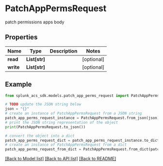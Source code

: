# PatchAppPermsRequest

patch permissions apps body

## Properties

Name | Type | Description | Notes
------------ | ------------- | ------------- | -------------
**read** | **List[str]** |  | [optional] 
**write** | **List[str]** |  | [optional] 

## Example

```python
from splunk_acs_sdk.models.patch_app_perms_request import PatchAppPermsRequest

# TODO update the JSON string below
json = "{}"
# create an instance of PatchAppPermsRequest from a JSON string
patch_app_perms_request_instance = PatchAppPermsRequest.from_json(json)
# print the JSON string representation of the object
print(PatchAppPermsRequest.to_json())

# convert the object into a dict
patch_app_perms_request_dict = patch_app_perms_request_instance.to_dict()
# create an instance of PatchAppPermsRequest from a dict
patch_app_perms_request_from_dict = PatchAppPermsRequest.from_dict(patch_app_perms_request_dict)
```
[[Back to Model list]](../README.md#documentation-for-models) [[Back to API list]](../README.md#documentation-for-api-endpoints) [[Back to README]](../README.md)


